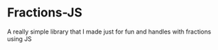 # Fractions-JS
 A really simple library that I made just for fun and handles with fractions using JS
